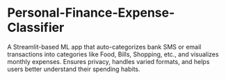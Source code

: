 # Personal-Finance-Expense-Classifier
A Streamlit-based ML app that auto-categorizes bank SMS or email transactions into categories like Food, Bills, Shopping, etc., and visualizes monthly expenses. Ensures privacy, handles varied formats, and helps users better understand their spending habits.

